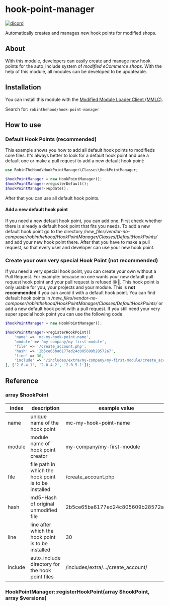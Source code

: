 # hook-point-manager
[![dicord](https://img.shields.io/discord/727190419158597683)](https://discord.gg/9NqwJqP)

Automatically creates and manages new hook points for modified shops.

## About
With this module, developers can easily create and manage new hook points for the auto_include system of *modified eCommerce shops*. With the help of this module, all modules can be developed to be updateable.

## Installation
You can install this module with the [Modified Module Loader Client (MMLC)](http://module-loader.de).

Search for: `robinthehood/hook-point-manager`

## How to use

### Default Hook Points (recommended)
This example shows you how to add all default hook points to modifieds core files. It's always better to look for a default hook point and use a default one or make a pull request to add a new default hook point:

```php
use RobinTheHood\HookPointManager\Classes\HookPointManager;

$hookPointManager = new HookPointManager();
$hookPointManager->registerDefault();
$hookPointManager->update();
```

After that you can use all default hook points.

#### Add a new default hook point
If you need a new default hook point, you can add one. First check whether there is already a default hook point that fits you needs. To add a new default hook point go to the directory */new_files/vendor-no-composer/robinthehood/HookPointManager/Classes/DefaultHookPoints/* and add your new hook point there. After that you have to make a pull request, so that every user and developer can use your new hook point. 

### Create your own very special Hook Point (not recommended)
If you need a very special hook point, you can create your own without a Pull Request. For example: because no one wants your new default pull request hook point and your pull request is refused 😢🥺. This hook point is only usable for you, your projects and your module. This is **not recommended** if you can avoid it with a default hook point. You can find default hook points in */new_files/vendor-no-composer/robinthehood/HookPointManager/Classes/DefaultHookPoints/* or add a new default hook point with a pull request. If you still need your very super special hook point you can use the following code:

```php
$hookPointManager = new HookPointManager();

$hookPointManager->registerHookPoint([
    'name' => 'mc-my-hook-point-name',
    'module' => 'my-company/my-first-module',
    'file' => '/create_account.php',
    'hash' => '2b5ce65ba6177ed24c805609b28572a7',
    'line' => 30,
    'include' => '/includes/extra/my-company/my-first-module/create_account/'
], ['2.0.4.1', '2.0.4.2', '2.0.5.1']);
```

## Reference

### array $hookPoint
| index   | description                                          | example value                       |
|---------|------------------------------------------------------|-------------------------------------|
| name    | unique name of the hook point                        | mc-my-hook-point-name               |
| module  | module name of hook point creator                     | my-company/my-first-module          |
| file    | file path in which the hook point is to be installed | /create_account.php                 |
| hash    | md5-Hash of original unmodified file                 | 2b5ce65ba6177ed24c805609b28572a7    |
| line    | line after which the hook point is to be installed   | 30                                  |
| include | auto_include directory for the hook point files      | /includes/extra/.../create_account/ |

### HookPointManager::registerHookPoint(array $hookPoint, array $versions)
